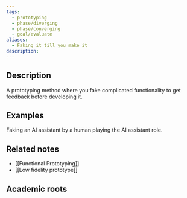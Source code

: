 ```yaml
---
tags:
  - prototyping
  - phase/diverging
  - phase/converging
  - goal/evaluate
aliases:
  - Faking it till you make it
description:
---
```


## Description
A prototyping method where you fake complicated functionality to get feedback before developing it. 

## Examples 
Faking an AI assistant by a human playing the AI assistant role.  

## Related notes 
- [[Functional Prototyping]]
- [[Low fidelity prototype]]

## Academic roots
